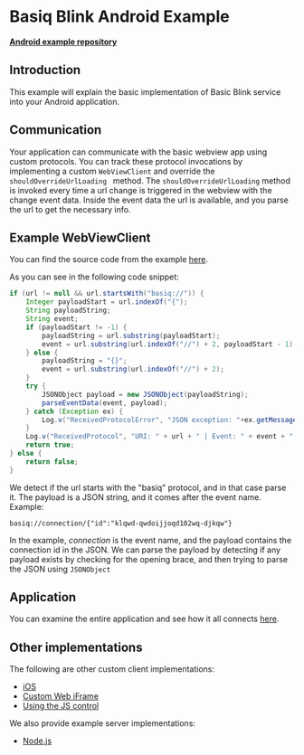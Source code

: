 # Basiq Blink Android Example

[**Android example repository**](https://github.com/basiqio/basiq-android-blink-demo)

## Introduction

This example will explain the basic implementation of Basic Blink service into your Android application.

## Communication

Your application can communicate with the basic webview app using custom protocols. You can track
these protocol invocations by implementing a custom ```WebViewClient``` and override the
```shouldOverrideUrlLoading ``` method. The ```shouldOverrideUrlLoading``` method is invoked
every time a url change is triggered in the webview with the change event data. Inside the
event data the url is available, and you parse the url to get the necessary info.

## Example WebViewClient

You can find the source code from the example [here](https://github.com/basiqio/basiq-android-blink-demo/blob/master/app/src/main/java/com/example/nlukic/webviewtest/utils/WebViewClientWithListener.java).

As you can see in the following code snippet:

```java
if (url != null && url.startsWith("basiq://")) {
    Integer payloadStart = url.indexOf("{");
    String payloadString;
    String event;
    if (payloadStart != -1) {
        payloadString = url.substring(payloadStart);
        event = url.substring(url.indexOf("//") + 2, payloadStart - 1);
    } else {
        payloadString = "{}";
        event = url.substring(url.indexOf("//") + 2);
    }
    try {
        JSONObject payload = new JSONObject(payloadString);
        parseEventData(event, payload);
    } catch (Exception ex) {
        Log.v("ReceivedProtocolError", "JSON exception: "+ex.getMessage());
    }
    Log.v("ReceivedProtocol", "URI: " + url + " | Event: " + event + " | Payload: " + payloadString);
    return true;
} else {
    return false;
}
```

We detect if the url starts with the "basiq" protocol, and in that case parse it. The
payload is a JSON string, and it comes after the event name. Example:

```
basiq://connection/{"id":"klqwd-qwdoijjoqd102wq-djkqw"}
```

In the example, *connection* is the event name, and the payload contains the connection id
in the JSON. We can parse the payload by detecting if any payload exists by checking for the
opening brace, and then trying to parse the JSON using ```JSONObject```

## Application

You can examine the entire application and see how it all connects [here](https://github.com/basiqio/basiq-android-blink-demo/tree/master/app/src/main/java/com/example/nlukic/webviewtest).

## Other implementations

The following are other custom client implementations:

* [iOS](ios.com)
* [Custom Web iFrame](iframe.com)
* [Using the JS control](jscontrol.com)

We also provide example server implementations:

* [Node.js](node.com)